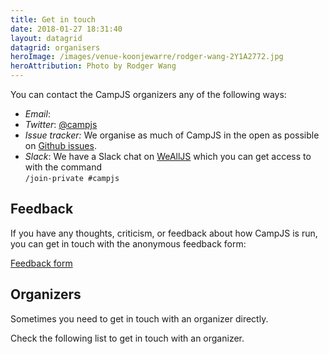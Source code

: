 ```yaml
---
title: Get in touch
date: 2018-01-27 18:31:40
layout: datagrid
datagrid: organisers
heroImage: /images/venue-koonjewarre/rodger-wang-2Y1A2772.jpg
heroAttribution: Photo by Rodger Wang
---
```


You can contact the CampJS organizers any of the following ways:

* *Email*:
* *Twitter*: <a href="https://mobile.twitter.com/campjs">@campjs</a>
* *Issue tracker:* We organise as much of CampJS in the open as possible on <a href="https://github.com/campjs/campjs-next/issues">Github issues</a>.
* *Slack*: We have a Slack chat on <a href="https://wealljs.org/">WeAllJS</a> which you can get access to with the command<br>`/join-private #campjs`

## Feedback
If you have any thoughts, criticism, or feedback about how CampJS is run, you can get in touch with the anonymous feedback form:

<a
class="btn btn-secondary" href="https://docs.google.com/forms/d/e/1FAIpQLSfXkJ2dsGzxqzweZ7cpS2_pcmiOVbVk9E9YtWOYysGrUy8JhA/viewform">Feedback form</a>

## Organizers
Sometimes you need to get in touch with an organizer directly.

Check the following list to get in touch with an organizer.
